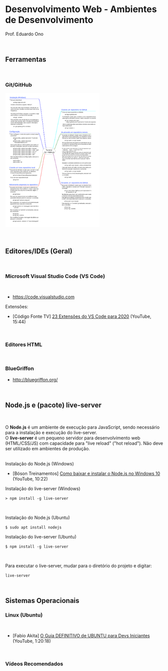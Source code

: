 # Desenvolvimento Web - Ambientes de Desenvolvimento

Prof. Eduardo Ono

<br>

## Ferramentas
<br>

### Git/GitHub

[<img src="../../mapas-mentais/git-github.svg" width="300px">](../../mapas-mentais/git-github.svg)

<br>

## Editores/IDEs (Geral)
<br>

### Microsoft Visual Studio Code (VS Code)
<br>

* https://code.visualstudio.com

Extensões:

* [Código Fonte TV] [23 Extensões do VS Code para 2020](https://www.youtube.com/watch?v=tmgpF7Bn3_E) (YouTube, 15:44)

<br>

### Editores HTML
<br>

### BlueGriffon

* http://bluegriffon.org/

<br>

## Node.js e (pacote) live-server
<br>

O **Node.js** é um ambiente de execução para JavaScript, sendo necessário para a instalação e execução do live-server.<br>
O **live-server** é um pequeno servidor para desenvolvimento web (HTML/CSS/JS) com capacidade para "live reload" ("hot reload"). Não deve ser utilizado em ambientes de produção.<br><br>

Instalação do Node.js (Windows)

* [Bóson Treinamentos] [Como baixar e instalar o Node.js no Windows 10](https://youtu.be/Wras1X6rBrc) (YouTube, 10:22)

Instalação do live-server (Windows)

    > npm install -g live-server


<br>

Instalação do Node.js (Ubuntu)

    $ sudo apt install nodejs

Instalação do live-server (Ubuntu)

    $ npm install -g live-server

<br>

Para executar o live-server, mudar para o diretório do projeto e digitar:

    live-server

<br>

## Sistemas Operacionais

### Linux (Ubuntu)
<br>

* [Fabio Akita] [O Guia DEFINITIVO de UBUNTU para Devs Iniciantes](https://youtu.be/epiyExCyb2s) (YouTube, 1:20:18)

<br>

### Vídeos Recomendados
<br> 
